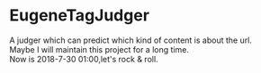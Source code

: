 # EugeneTagJudger
A judger which can predict which kind of content is about the url.  
Maybe I will maintain this project for a long time.  
Now is 2018-7-30 01:00,let's rock & roll.
